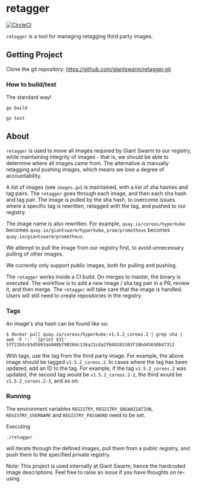 # retagger

[![CircleCI](https://circleci.com/gh/giantswarm/retagger.svg?style=shield)](https://circleci.com/gh/giantswarm/retagger)

`retagger` is a tool for managing retagging third party images.

## Getting Project

Clone the git repository: https://github.com/giantswarm/retagger.git

### How to build/test

The standard way!

```
go build
```
```
go test
```

## About

`retagger` is used to move all images required by Giant Swarm to our registry, while maintaining integrity of images - that is, we should be able to determine where all images came from. The alternative is manually retagging and pushing images, which means we lose a degree of accountability.

A list of images (see `images.go`) is maintained, with a list of sha hashes and tag pairs. The `retagger` goes through each image, and then each sha hash and tag pair. The image is pulled by the sha hash, to overcome issues where a specific tag is rewritten, retagged with the tag, and pushed to our registry.

The image name is also rewritten. For example, `quay.io/coreos/hyperkube` becomes `quay.io/giantswarm/hyperkube`, `prom/prometheus` becomes `quay.io/giantswarm/prometheus`.

We attempt to pull the image from our registry first, to avoid unnecessary pulling of other images.

We currently only support public images, both for pulling and pushing.

The `retagger` works inside a CI build. On merges to master, the binary is executed. The workflow is to add a new image / sha tag pair in a PR, review it, and then merge. The `retagger` will take care that the image is handled. Users will still need to create repositories in the registry.

### Tags

An image's sha hash can be found like so:

```
$ docker pull quay.io/coreos/hyperkube:v1.5.2_coreos.2 | grep sha | awk -F ':' '{print $3}'
5ff22b5c65d5b93aa948b79028dc136a22cda2f049283103f10bd45650b47312
```

With tags, use the tag from the third party image. For example, the above image should be tagged `v1.5.2_coreos.2`. In cases where the tag has been updated, add an ID to the tag. For example, if the tag `v1.5.2_coreos.2` was updated, the second tag would be `v1.5.2_coreos.2-2`, the third would be `v1.5.2_coroes.2-3`, and so on.

### Running

The environment variables `REGISTRY`, `REGISTRY_ORGANISATION`, `REGISTRY_USERNAME` and `REGISTRY_PASSWORD` need to be set.

Executing
```
./retagger
```
will iterate through the defined images, pull them from a public registry, and push them to the specified private registry.

Note: This project is used internally at Giant Swarm, hence the hardcoded image descriptions.
Feel free to raise an issue if you have thoughts on re-using.

